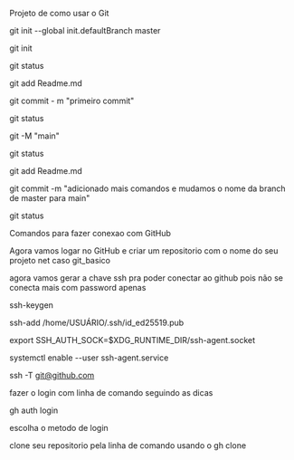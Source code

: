 Projeto de como usar o Git

git init --global init.defaultBranch master

git init

git status

git add Readme.md

git commit - m "primeiro commit"

git status

git -M "main"

git status

git add Readme.md

git commit -m "adicionado mais comandos e mudamos o nome da branch de master para main"

git status

Comandos para fazer conexao com GitHub

Agora vamos logar no GitHub e criar um repositorio com o nome do seu projeto net caso git_basico

agora vamos gerar a chave ssh pra poder conectar ao github pois não se conecta mais com password apenas

ssh-keygen

ssh-add /home/USUÁRIO/.ssh/id_ed25519.pub

export SSH_AUTH_SOCK=$XDG_RUNTIME_DIR/ssh-agent.socket

systemctl enable --user ssh-agent.service

ssh -T git@github.com

fazer o login com linha de comando seguindo as dicas

gh auth login

escolha o metodo de login

clone seu repositorio pela linha de comando usando o gh clone